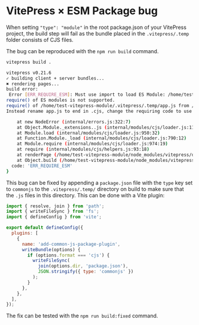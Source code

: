 # VitePress × ESM Package bug

When setting `"type": "module"` in the root package.json of your VitePress project, the build step will fail as the bundle placed in the `.vitepress/.temp` folder consists of CJS files.

The bug can be reproduced with the `npm run build` command.

```bash
vitepress build .

vitepress v0.21.6
✓ building client + server bundles...
✖ rendering pages...
build error:
 Error [ERR_REQUIRE_ESM]: Must use import to load ES Module: /home/test-vitepress-module/.vitepress/.temp/app.js
require() of ES modules is not supported.
require() of /home/test-vitepress-module/.vitepress/.temp/app.js from /home/test-vitepress-module/node_modules/vitepress/dist/node/serve-9874c5ac.js is an ES module file as it is a .js file whose nearest parent package.json contains "type": "module" which defines all .js files in that package scope as ES modules.
Instead rename app.js to end in .cjs, change the requiring code to use import(), or remove "type": "module" from /home/test-vitepress-module/package.json.

    at new NodeError (internal/errors.js:322:7)
    at Object.Module._extensions..js (internal/modules/cjs/loader.js:1102:13)
    at Module.load (internal/modules/cjs/loader.js:950:32)
    at Function.Module._load (internal/modules/cjs/loader.js:790:12)
    at Module.require (internal/modules/cjs/loader.js:974:19)
    at require (internal/modules/cjs/helpers.js:93:18)
    at renderPage (/home/test-vitepress-module/node_modules/vitepress/dist/node/serve-9874c5ac.js:40213:25)
    at Object.build (/home/test-vitepress-module/node_modules/vitepress/dist/node/serve-9874c5ac.js:40362:15) {
  code: 'ERR_REQUIRE_ESM'
}
```

This bug can be fixed by appending a `package.json` file with the `type` key set to `commonjs` to the `.vitepress/.temp/` directory on build to make sure that the `.js` files in this directory. This can be done with a Vite plugin:

```js
import { resolve, join } from 'path';
import { writeFileSync } from 'fs';
import { defineConfig } from 'vite';

export default defineConfig({
  plugins: [
    {
      name: 'add-common-js-package-plugin',
      writeBundle(options) {
        if (options.format === 'cjs') {
          writeFileSync(
          	join(options.dir, 'package.json'),
          	JSON.stringify({ type: 'commonjs' })
          );
        }
      },
    },
  ],
});
```

The fix can be tested with the `npm run build:fixed` command.
